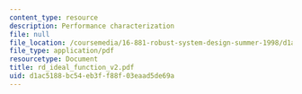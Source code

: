 ```yaml
---
content_type: resource
description: Performance characterization
file: null
file_location: /coursemedia/16-881-robust-system-design-summer-1998/d1ac5188bc54eb3ff88f03eaad5de69a_rd_ideal_function_v2.pdf
file_type: application/pdf
resourcetype: Document
title: rd_ideal_function_v2.pdf
uid: d1ac5188-bc54-eb3f-f88f-03eaad5de69a
---
```

